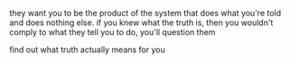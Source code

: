 they want you to be the product of the system that does what you're told and does nothing else.
if you knew what the truth is, then you wouldn't comply to what they tell you to do, you'll question them

find out what truth actually means for you

